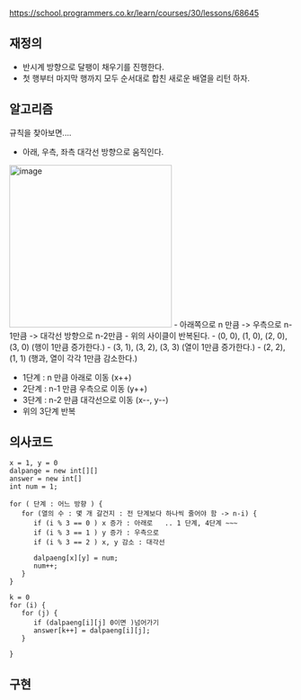 https://school.programmers.co.kr/learn/courses/30/lessons/68645

## 재정의
- 반시계 방향으로 달팽이 채우기를 진행한다.
- 첫 행부터 마지막 행까지 모두 순서대로 합친 새로운 배열을 리턴 하자.


## 알고리즘
규칙을 찾아보면....

- 아래, 우측, 좌측 대각선 방향으로 움직인다.

<img width="289" alt="image" src="https://github.com/user-attachments/assets/b105db7e-4a0a-4700-afd5-6fd2edc9e3ce">
- 아래쪽으로 n 만큼 -> 우측으로 n-1만큼 -> 대각선 방향으로 n-2만큼 
- 위의 사이클이 반복된다.
- (0, 0), (1, 0), (2, 0), (3, 0)  (행이 1만큼 증가한다.)
- (3, 1), (3, 2), (3, 3)  (열이 1만큼 증가한다.)
- (2, 2), (1, 1) (행과, 열이 각각 1만큼 감소한다.)


- 1단계 : n 만큼 아래로 이동 (x++)
- 2단계 : n-1 만큼 우측으로 이동 (y++)
- 3단계 : n-2 만큼 대각선으로 이동 (x--, y--)
- 위의 3단계 반복



## 의사코드
```
x = 1, y = 0
dalpange = new int[][]
answer = new int[]
int num = 1;

for ( 단계 : 어느 방향 ) {
   for (열의 수 : 몇 개 갈건지 : 전 단계보다 하나씩 줄어야 함 -> n-i) {
      if (i % 3 == 0 ) x 증가 : 아래로   .. 1 단계, 4단계 ~~~ 
      if (i % 3 == 1 ) y 증가 : 우측으로
      if (i % 3 == 2 ) x, y 감소 : 대각선

      dalpaeng[x][y] = num;
      num++;
   }
}

k = 0
for (i) {
   for (j) {
      if (dalpaeng[i][j] 0이면 )넘어가기
      answer[k++] = dalpaeng[i][j];
   }

}
```



## 구현
